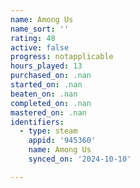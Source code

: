 ```yaml
---
name: Among Us
name_sort: ''
rating: 48
active: false
progress: notapplicable
hours_played: 13
purchased_on: .nan
started_on: .nan
beaten_on: .nan
completed_on: .nan
mastered_on: .nan
identifiers:
  - type: steam
    appid: '945360'
    name: Among Us
    synced_on: '2024-10-10'

---
```

